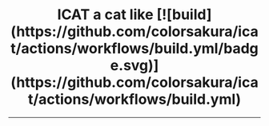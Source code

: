 <h1 align=center>
    ICAT a cat like  
[![build](https://github.com/colorsakura/icat/actions/workflows/build.yml/badge.svg)](https://github.com/colorsakura/icat/actions/workflows/build.yml)
</h1>

---
